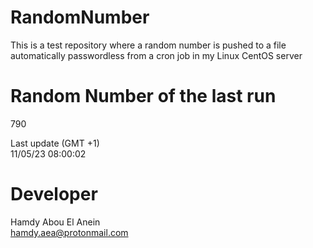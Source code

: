 # RandomNumber    
This is a test repository where a random number is pushed to a file automatically passwordless from a cron job in my Linux CentOS server    
# Random Number of the last run   
790
      
Last update (GMT +1)    
11/05/23 08:00:02
# Developer    
Hamdy Abou El Anein   
hamdy.aea@protonmail.com
